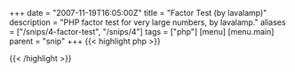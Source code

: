 +++
date = "2007-11-19T16:05:00Z"
title = "Factor Test (by lavalamp)"
description = "PHP factor test for very large numbers, by lavalamp."
aliases = ["/snips/4-factor-test", "/snips/4"]
tags = ["php"]
[menu]
  [menu.main]
    parent = "snip"
+++
{{< highlight php >}}
<?php

function check_factor($factor, $k, $base, $exponent, $c='-1'){

  $out  = bcpowmod($base, $exponent, $factor);
  $out  = bcmul($out, $k);
  $out  = bcadd($out, $c);
  $out  = bcmod($out, $factor);

  return $out=="0";

}

echo check_factor('28475025393798152885081', '1', '2', '3321931637')? "True!": "False!";

?>
{{< /highlight >}}
